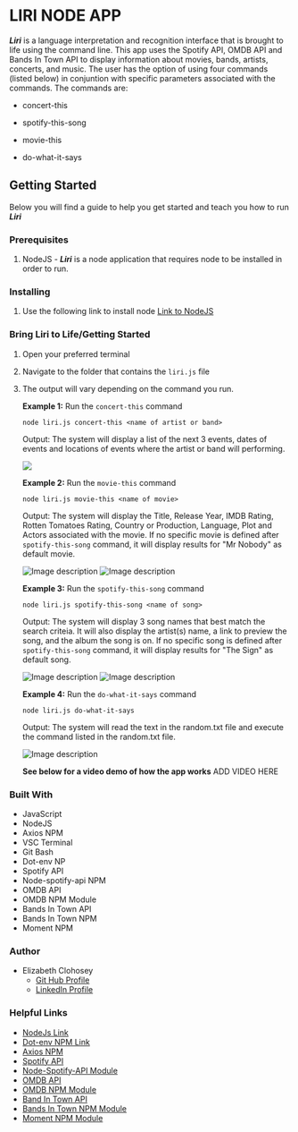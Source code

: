 
 
 # LIRI NODE APP
 
 **_Liri_** is a language interpretation and recognition interface that is brought to life using the command line.  This app uses the Spotify API, OMDB API and Bands In Town API to display information about movies, bands, artists, concerts, and music.  The user has the option of using four commands (listed below) in conjuntion with specific parameters associated with the commands. The commands are:

 * concert-this

 * spotify-this-song

 * movie-this

 * do-what-it-says
 
 ## Getting Started 

Below you will find a guide to help you get started and teach you how to run **_Liri_**

### Prerequisites

  1. NodeJS - **_Liri_** is a node application that requires node to be installed in order to run.
  
### Installing

  1. Use the following link to install node
  [Link to NodeJS](https://nodejs.org/en/)
 
### Bring Liri to Life/Getting Started

1. Open your preferred terminal
2. Navigate to the folder that contains the ```liri.js``` file
3. The output will vary depending on the command you run. 

   **Example 1:** Run the ```concert-this``` command
   
   ``` 
   node liri.js concert-this <name of artist or band> 
   ```
   Output: The system will display a list of the next 3 events, dates of events and            locations of events where the artist or band will performing.
   
   ![](link-to-image)
   
   **Example 2:** Run the ```movie-this``` command 
   
   ```
   node liri.js movie-this <name of movie>
   ```
   Output: The system will display the Title, Release Year, IMDB Rating, Rotten Tomatoes      Rating, Country or Production, Language, Plot and Actors associated with the movie. If no specific movie is defined after ```spotify-this-song``` command, it will display results for "Mr Nobody" as default movie.
   
   ![Image description](link-to-image)
   ![Image description](link-to-image)
   
   **Example 3:** Run the ```spotify-this-song``` command 
   
   ```
   node liri.js spotify-this-song <name of song> 
   ```
   Output: The system will display 3 song names that best match the search criteia.  It        will also display the artist(s) name, a link to preview the song, and the album the song    is on. If no specific song is defined after ```spotify-this-song``` command, it will display results for "The Sign" as default song.   
   
   ![Image description](link-to-image)
   ![Image description](link-to-image)
   
   **Example 4:** Run the ```do-what-it-says``` command
   
   ```
   node liri.js do-what-it-says
   ``` 
   Output: The system will read the text in the random.txt file and execute the command        listed in the random.txt file.
   
   ![Image description](link-to-image)
   
   **See below for a video demo of how the app works**
   ADD VIDEO HERE

### Built With 
  - JavaScript
  - NodeJS
  - Axios NPM
  - VSC Terminal
  - Git Bash
  - Dot-env NP
  - Spotify API
  - Node-spotify-api NPM
  - OMDB API
  - OMDB NPM Module
  - Bands In Town API
  - Bands In Town NPM
  - Moment NPM

### Author 
 - Elizabeth Clohosey
    - [Git Hub Profile](https://github.com/ElizabethClohosey)
    - [LinkedIn Profile](https://www.linkedin.com/in/elizabeth-clohosey-r-t-r-m-arrt-10233a185/)
    
### Helpful Links
  - [NodeJs Link](https://nodejs.org/en/)
  - [Dot-env NPM Link](https://www.npmjs.com/package/dotenv)
  - [Axios NPM](https://www.npmjs.com/package/axios)
  - [Spotify API](https://developer.spotify.com)
  - [Node-Spotify-API Module](https://www.npmjs.com/package/spotify)
  - [OMDB API](http://www.omdbapi.com)
  - [OMDB NPM Module](https://www.npmjs.com/package/omdb)
  - [Band In Town API](https://artists.bandsintown.com/login)
  - [Bands In Town NPM Module](https://www.npmjs.com/package/bandsintown-rest)
  - [Moment NPM Module](https://www.npmjs.com/package/moment)
  
 
